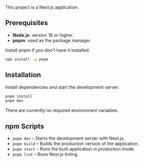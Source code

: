 This project is a Next.js application.

## Prerequisites

- **Node.js**: version 18 or higher.
- **pnpm**: used as the package manager.

Install pnpm if you don't have it installed:

```bash
npm install -g pnpm
```

## Installation

Install dependencies and start the development server:

```bash
pnpm install
pnpm dev
```

There are currently no required environment variables.

## npm Scripts

- `pnpm dev` – Starts the development server with Next.js.
- `pnpm build` – Builds the production version of the application.
- `pnpm start` – Runs the built application in production mode.
- `pnpm lint` – Runs Next.js linting.
